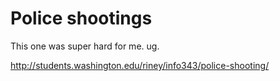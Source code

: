 # Police shootings

This one was super hard for me. ug.  

http://students.washington.edu/riney/info343/police-shooting/
